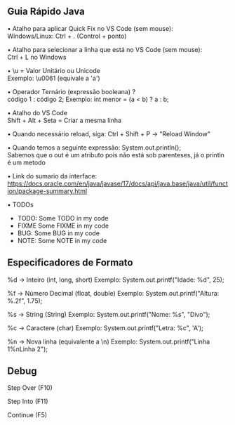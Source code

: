 
## **Guia Rápido Java**

• Atalho para aplicar Quick Fix no VS Code (sem mouse): <br>
   Windows/Linux: Ctrl + . (Control + ponto)

• Atalho para selecionar a linha que está no VS Code (sem mouse):<br>
   Ctrl + L no Windows
   
• \u = Valor Unitário ou Unicode <br>
  Exemplo: \u0061 (equivale a 'a')

• Operador Ternário
  (expressão booleana) ?<br> código 1 : código 2;
  Exemplo: int menor = (a < b) ? a : b;

• Atalho do VS Code <br>
  Shift + Alt + Seta = Criar a mesma linha

• Quando necessário reload, siga: Ctrl + Shift + P → "Reload Window"

• Quando temos a seguinte expressão: System.out.println(); <br>Sabemos que o out é um atributo pois não está sob parenteses, já o println é um metodo

• Link do sumario da interface: https://docs.oracle.com/en/java/javase/17/docs/api/java.base/java/util/function/package-summary.html

• TODOs 
* TODO: Some TODO in my code
* FIXME Some FIXME in my code
* BUG: Some BUG in my code
* NOTE: Some NOTE in my code


## **Especificadores de Formato**

 

%d  -> Inteiro (int, long, short)
      Exemplo: System.out.printf("Idade: %d", 25);

%f  -> Número Decimal (float, double)
      Exemplo: System.out.printf("Altura: %.2f", 1.75);

%s  -> String (String)
      Exemplo: System.out.printf("Nome: %s", "Divo");

%c  -> Caractere (char)
      Exemplo: System.out.printf("Letra: %c", 'A');

%n  -> Nova linha (equivalente a \n)
      Exemplo: System.out.printf("Linha 1%nLinha 2");


## **Debug**


Step Over 
      (F10)

Step Into 
      (F11)

Continue 
      (F5)